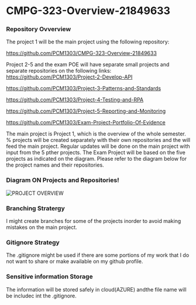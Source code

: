 # CMPG-323-Overview-21849633
### Repository Ovverview

The project 1 will be the main project using the following repository:   

https://github.com/PCM1303/CMPG-323-Overview-21849633

Project 2-5 and the exam POE will have separate small projects and separate repositories on the following links:
https://github.com/PCM1303/Project-2-Develop-API

https://github.com/PCM1303/Project-3-Patterns-and-Standards

https://github.com/PCM1303/Project-4-Testing-and-RPA

https://github.com/PCM1303/Project-5-Reporting-and-Monitoring

https://github.com/PCM1303/Exam-Project-Portfolio-Of-Evidence

The main project is Project 1, which is the overview of the whole semester. % projects will be created separately with their own repositories and the will feed the main project. Regular updates will be done on the main project with input from the 5 pther projects.
The Exam Project will be based on the five projects as indicated on the diagram.
Please refer to the diagram below for the project names and their repositories.

### Diagram ON Projects and Repositories!


![PROJECT OVERVIEW](https://user-images.githubusercontent.com/89711680/184971810-9c375ea0-c5ee-4cee-a563-852b82668014.png)

### Branching Stratergy
I might create branches for some of the projects inorder to avoid making mistakes on the main project. 

### Gitignore Strategy
The .gitignore might be used if there are some portions of my work that I do not want to share or make available on my github profile.

### Sensitive information  Storage
The information will be stored safely in cloud(AZURE) andthe file name will be includec int the .gitignore.

